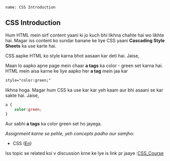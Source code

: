 ```ngMeta
name: CSS Introduction
```

## CSS Introduction

Hum HTML mein sirf content yaani ki jo kuch bhi likhna chahte hai wo likhte hai. Magar iss content ko sundar banane ke liye CSS yaani **Cascading Style Sheets** ka use karte hai.

CSS aapke HTML ko style karna bhot aasaan kar deti hai. Jaise,

Maan lo aapko apne page mein chaar **a tags** ka color - green set karna hai. HTML mein aisa karne ke liye aapko her **a tag** mein jaa kar

```html
style="color:green;"
```

likhna hoga. Magar hum CSS ka use kar kar yeh kaam aur bhi asaani se kar sakte hai. Jaise,

```css
a {
	color:green; 
}
```

Aur sabhi **a tags** ka color green set ho jayega.


_Assignment karne se pehle, yeh concepts padho aur samjho:_

- CSS ([En](http://learn.shayhowe.com/html-css/building-your-first-web-page/#common-css-terms))

Iss topic se related koi v discussion krne ke lye is link pr jaaye :[CSS_Course](https://cliq.zoho.com/channels/htmlcsscourse)
